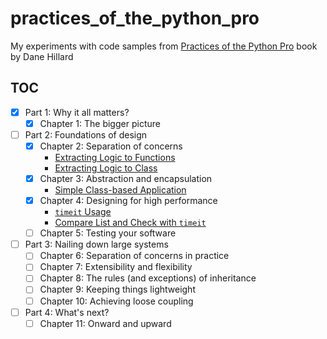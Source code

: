 # practices_of_the_python_pro

My experiments with code samples from [Practices of the Python Pro][1] book by
Dane Hillard

## TOC

- [x] Part 1: Why it all matters?
    - [x] Chapter 1: The bigger picture
- [ ] Part 2: Foundations of design
    - [x] Chapter 2: Separation of concerns
        - [Extracting Logic to Functions](src/part_2/chapter_2/extracting_functions.py)
        - [Extracting Logic to Class](src/part_2/chapter_2/extracting_to_class.py)
    - [x] Chapter 3: Abstraction and encapsulation
        - [Simple Class-based Application](src/part_2/chapter_3/greeter.py)
    - [x] Chapter 4: Designing for high performance
        - [`timeit` Usage](src/part_2/chapter_4/timeit_usage.py)
        - [Compare List and Check with `timeit`](src/part_2/chapter_4/compare_list_and_set.py)
    - [ ] Chapter 5: Testing your software
- [ ] Part 3: Nailing down large systems
    - [ ] Chapter 6: Separation of concerns in practice
    - [ ] Chapter 7: Extensibility and flexibility
    - [ ] Chapter 8: The rules (and exceptions) of inheritance
    - [ ] Chapter 9: Keeping things lightweight
    - [ ] Chapter 10: Achieving loose coupling
- [ ] Part 4: What's next?
    - [ ] Chapter 11: Onward and upward

[1]: https://www.manning.com/books/practices-of-the-python-pro